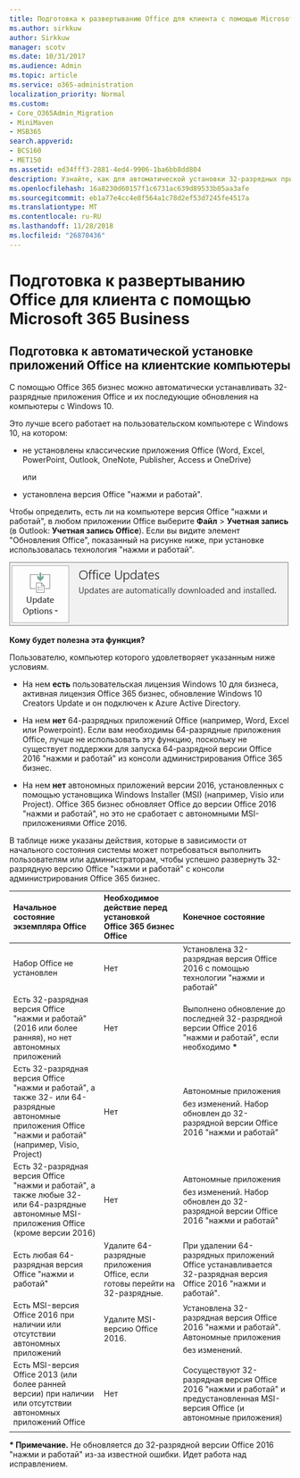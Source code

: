 ```yaml
---
title: Подготовка к развертыванию Office для клиента с помощью Microsoft 365 Business
ms.author: sirkkuw
author: Sirkkuw
manager: scotv
ms.date: 10/31/2017
ms.audience: Admin
ms.topic: article
ms.service: o365-administration
localization_priority: Normal
ms.custom:
- Core_O365Admin_Migration
- MiniMaven
- MSB365
search.appverid:
- BCS160
- MET150
ms.assetid: ed34fff3-2881-4ed4-9906-1ba6bb8dd804
description: Узнайте, как для автоматической установки 32-разрядных приложений Office на компьютеры Windows 10 и обновлений.
ms.openlocfilehash: 16a8230d60157f1c6731ac639d89533b05aa3afe
ms.sourcegitcommit: eb1a77e4cc4e8f564a1c78d2ef53d7245fe4517a
ms.translationtype: MT
ms.contentlocale: ru-RU
ms.lasthandoff: 11/28/2018
ms.locfileid: "26870436"
---
```

# <a name="prepare-for-office-client-deployment-by-microsoft-365-business"></a>Подготовка к развертыванию Office для клиента с помощью Microsoft 365 Business

## <a name="prepare-to-automatically-install-office-apps-to-client-computers"></a>Подготовка к автоматической установке приложений Office на клиентские компьютеры

С помощью Office 365 бизнес можно автоматически устанавливать 32-разрядные приложения Office и их последующие обновления на компьютеры с Windows 10.
  
Это лучше всего работает на пользовательском компьютере с Windows 10, на котором:
  
- не установлены классические приложения Office (Word, Excel, PowerPoint, Outlook, OneNote, Publisher, Access и OneDrive)
    
    или
    
- установлена версия Office "нажми и работай".
    
Чтобы определить, есть ли на компьютере версия Office "нажми и работай", в любом приложении Office выберите **Файл** \> **Учетная запись** (в Outlook: **Учетная запись Office**). Если вы видите элемент "Обновления Office", показанный на рисунке ниже, при установке использовалась технология "нажми и работай". 
  
![Screenshot of Office updates in Office app Account](media/e3439380-fa43-4ed6-ae5d-64851c297df5.png)
  
 **Кому будет полезна эта функция?**
  
Пользователю, компьютер которого удовлетворяет указанным ниже условиям.
  
- На нем **есть** пользовательская лицензия Windows 10 для бизнеса, активная лицензия Office 365 бизнес, обновление Windows 10 Creators Update и он подключен к Azure Active Directory. 
    
- На нем **нет** 64-разрядных приложений Office (например, Word, Excel или Powerpoint). Если вам необходимы 64-разрядные приложения Office, лучше не использовать эту функцию, поскольку не существует поддержки для запуска 64-разрядной версии Office 2016 "нажми и работай" из консоли администрирования Office 365 бизнес. 
    
- На нем **нет** автономных приложений версии 2016, установленных с помощью установщика Windows Installer (MSI) (например, Visio или Project). Office 365 бизнес обновляет Office до версии Office 2016 "нажми и работай", но это не сработает с автономными MSI-приложениями Office 2016. 
    
В таблице ниже указаны действия, которые в зависимости от начального состояния системы может потребоваться выполнить пользователям или администраторам, чтобы успешно развернуть 32-разрядную версию Office "нажми и работай" с консоли администрирования Office 365 бизнес.
  
|**Начальное состояние экземпляра Office**|**Необходимое действие перед установкой Office 365 бизнес Office**|**Конечное состояние**|
|:-----|:-----|:-----|
|Набор Office не установлен  <br/> |Нет  <br/> |Установлена 32-разрядная версия Office 2016 с помощью технологии "нажми и работай"  <br/> |
|Есть 32-разрядная версия Office "нажми и работай" (2016 или более ранняя), но нет автономных приложений  <br/> |Нет  <br/> |Выполнено обновление до последней 32-разрядной версии Office 2016 "нажми и работай", если необходимо **\*** <br/> |
|Есть 32-разрядная версия Office "нажми и работай", а также 32- или 64-разрядные автономные приложения Office "нажми и работай" (например, Visio, Project)  <br/> |Нет  <br/> |Автономные приложения  без изменений. Набор обновлен до 32-разрядной версии Office 2016 "нажми и работай"  <br/> |
|Есть 32-разрядная версия Office "нажми и работай", а также любые 32- или 64-разрядные автономные MSI-приложения Office (кроме версии 2016)  <br/> |Нет  <br/> |Автономные приложения  без изменений. Набор обновлен до 32-разрядной версии Office 2016 "нажми и работай"  <br/> ||||
|Есть любая 64-разрядная версия Office "нажми и работай"  <br/> |Удалите 64-разрядные приложения Office, если готовы перейти на 32-разрядные.  <br/> |При удалении 64-разрядных приложений Office устанавливается 32-разрядная версия Office 2016 "нажми и работай".  <br/> |
|Есть MSI-версия Office 2016 при наличии или отсутствии автономных приложений  <br/> |Удалите MSI-версию Office 2016.  <br/> |Установлена 32-разрядная версия Office 2016 "нажми и работай". Автономные приложения  без изменений.  <br/> |
|Есть MSI-версия Office 2013 (или более ранней версии) при наличии или отсутствии автономных приложений Office  <br/> |Нет  <br/> |Сосуществуют 32-разрядная версия Office 2016 "нажми и работай" и предустановленная MSI-версия Office (и автономные приложения)  <br/> |
||||
   
 **\* Примечание.** Не обновляется до 32-разрядной версии Office 2016 "нажми и работай" из-за известной ошибки. Идет работа над исправлением. 
  


